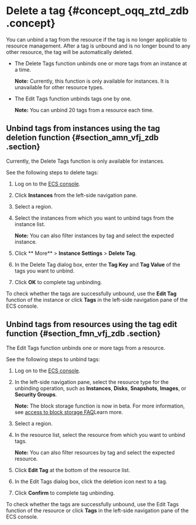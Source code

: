 # Delete a tag {#concept_oqq_ztd_zdb .concept}

You can unbind a tag from the resource if the tag is no longer applicable to resource management. After a tag is unbound and is no longer bound to any other resource, the tag will be automatically deleted.

-   The Delete Tags function unbinds one or more tags from an instance at a time.

    **Note:** Currently, this function is only available for instances. It is unavailable for other resource types.

-   The Edit Tags function unbinds tags one by one.

    **Note:** You can unbind 20 tags from a resource each time.


## Unbind tags from instances using the tag deletion function {#section_amn_vfj_zdb .section}

Currently, the Delete Tags function is only available for instances.

See the following steps to delete tags:

1.  Log on to the [ECS console](https://partners-intl.console.aliyun.com/#/ecs).
2.  Click **Instances** from the left-side navigation pane.
3.  Select a region.
4.  Select the instances from which you want to unbind tags from the instance list.

    **Note:** You can also filter instances by tag and select the expected instance.

5.  Click ** More** \> **Instance Settings** \> **Delete Tag**.
6.  In the Delete Tag dialog box, enter the **Tag Key** and **Tag Value** of the tags you want to unbind.
7.  Click **OK** to complete tag unbinding.

To check whether the tags are successfully unbound, use the **Edit Tag** function of the instance or click **Tags** in the left-side navigation pane of the ECS console.

## Unbind tags from resources using the tag edit function {#section_fmn_vfj_zdb .section}

The Edit Tags function unbinds one or more tags from a resource.

See the following steps to unbind tags:

1.  Log on to the [ECS console](https://partners-intl.console.aliyun.com/#/ecs).
2.  In the left-side navigation pane, select the resource type for the unbinding operation, such as **Instances**, **Disks**, **Snapshots**, **Images**, or **Security Groups**.

    **Note:** The block storage function is now in beta. For more information, see [access to block storage FAQ](https://partners-intl.aliyun.com/help/faq-detail/53820.htm)Learn more.

3.  Select a region.
4.  In the resource list, select the resource from which you want to unbind tags.

    **Note:** You can also filter resources by tag and select the expected resource.

5.  Click **Edit Tag** at the bottom of the resource list.
6.  In the Edit Tags dialog box, click the deletion icon next to a tag.
7.  Click **Confirm** to complete tag unbinding.

To check whether the tags are successfully unbound, use the Edit Tags function of the resource or click **Tags** in the left-side navigation pane of the ECS console.

